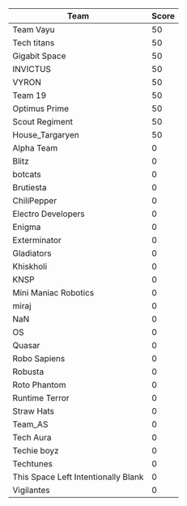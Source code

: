 |Team|Score|
|---|---|
|Team Vayu|50|
|Tech titans|50|
|Gigabit Space|50|
|INVICTUS|50|
|VYRON|50|
|Team 19|50|
|Optimus Prime|50|
|Scout Regiment|50|
|House_Targaryen|50|
|Alpha Team|0|
|Blitz|0|
|botcats|0|
|Brutiesta|0|
|ChiliPepper|0|
|Electro Developers|0|
|Enigma|0|
|Exterminator|0|
|Gladiators|0|
|Khiskholi|0|
|KNSP|0|
|Mini Maniac Robotics|0|
|miraj|0|
|NaN|0|
|OS|0|
|Quasar|0|
|Robo Sapiens|0|
|Robusta|0|
|Roto Phantom|0|
|Runtime Terror|0|
|Straw Hats|0|
|Team_AS|0|
|Tech Aura|0|
|Techie boyz|0|
|Techtunes|0|
|This Space Left Intentionally Blank|0|
|Vigilantes|0|
